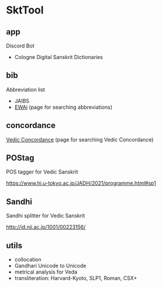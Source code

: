 # SktTool

## app

Discord Bot

- Cologne Digital Sanskrit Dictionaries

## bib

Abbreviation list

- JAIBS
- [EWAi](https://yuzki.github.io/SktTool/bib/web/search.html) (page for searching abbreviations)

## concordance

[Vedic Concordance](https://yuzki.github.io/SktTool/concordance/bloomfield_web/index.html) (page for searching Vedic Concordance)

## POStag

POS tagger for Vedic Sanskrit

https://www.hi.u-tokyo.ac.jp/JADH/2021/programme.html#sp1

## Sandhi

Sandhi splitter for Vedic Sanskrit

http://id.nii.ac.jp/1001/00223156/


## utils

- collocation
- Gandhari Unicode to Unicode
- metrical analysis for Veda
- transliteration: Harvard-Kyoto, SLP1, Roman, CSX+

